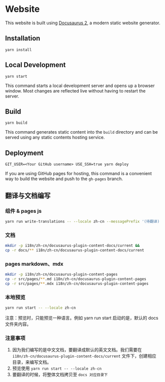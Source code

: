 # Website

This website is built using [Docusaurus 2](https://docusaurus.io/), a modern static website generator.

## Installation

```console
yarn install
```

## Local Development

```console
yarn start
```

This command starts a local development server and opens up a browser window. Most changes are reflected live without having to restart the server.

## Build

```console
yarn build
```

This command generates static content into the `build` directory and can be served using any static contents hosting service.

## Deployment

```console
GIT_USER=<Your GitHub username> USE_SSH=true yarn deploy
```

If you are using GitHub pages for hosting, this command is a convenient way to build the website and push to the `gh-pages` branch.

## 翻译与文档编写
### 组件 & pages js
```bash
yarn run write-translations -- --locale zh-cn --messagePrefix '(待翻译) '
```

### 文档
```bash
mkdir -p i18n/zh-cn/docusaurus-plugin-content-docs/current &&
cp -r docs/** i18n/zh-cn/docusaurus-plugin-content-docs/current
```


### pages markdown、mdx
```bash
mkdir -p i18n/zh-cn/docusaurus-plugin-content-pages
cp -r src/pages/**.md i18n/zh-cn/docusaurus-plugin-content-pages
cp -r src/pages/**.mdx i18n/zh-cn/docusaurus-plugin-content-pages
```

### 本地预览
```bash
yarn run start -- --locale zh-cn
```

注意：预览时，只能预览一种语言。例如 yarn run start 启动的是，默认的 docs 文件夹内容。

### 注意事项
1. 因为我们编写的是中文文档，要翻译成默认的英文文档。我们需要在 `i18n/zh-cn/docusaurus-plugin-content-docs/current` 文件下，创建相应目录，来编写文档。
2. 预览使用 `yarn run start -- --locale zh-cn`
3. 要翻译的时候，将整体文档拷贝至 `docs 对应目录下`